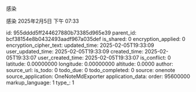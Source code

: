感染

感染
2025年2月5日
下午 07:33


id: 955dddd5ff244627880b73385d965e39
parent_id: bcf38154e8b0432493aadf967a035def
is_shared: 0
encryption_applied: 0
encryption_cipher_text: 
updated_time: 2025-02-05T19:33:09
user_updated_time: 2025-02-05T19:33:09
created_time: 2025-02-05T19:33:07
user_created_time: 2025-02-05T19:33:07
is_conflict: 0
latitude: 0.00000000
longitude: 0.00000000
altitude: 0.0000
author: 
source_url: 
is_todo: 0
todo_due: 0
todo_completed: 0
source: onenote
source_application: OneNoteMdExporter
application_data: 
order: 95600000
markup_language: 1
type_: 1
